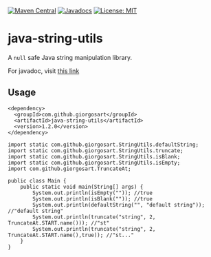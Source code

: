 [![Maven Central](https://img.shields.io/maven-central/v/com.github.giorgosart/java-string-utils.svg?label=Maven%20Central)](https://search.maven.org/search?q=g:%22com.github.giorgosart%22%20AND%20a:%22java-string-utils%22)
[![Javadocs](https://www.javadoc.io/badge/com.github.giorgosart/java-string-utils.svg)](https://www.javadoc.io/doc/com.github.giorgosart/java-string-utils)
[![License: MIT](https://img.shields.io/badge/License-MIT-yellow.svg)](https://opensource.org/licenses/MIT)

# java-string-utils
A `null` safe Java string manipulation library.

For javadoc, visit [this link](https://www.javadoc.io/doc/com.github.giorgosart/java-string-utils/)

## Usage
```
<dependency>
  <groupId>com.github.giorgosart</groupId>
  <artifactId>java-string-utils</artifactId>
  <version>1.2.0</version>
</dependency>
```

```
import static com.github.giorgosart.StringUtils.defaultString;
import static com.github.giorgosart.StringUtils.truncate;
import static com.github.giorgosart.StringUtils.isBlank;
import static com.github.giorgosart.StringUtils.isEmpty;
import com.github.giorgosart.TruncateAt;

public class Main {
    public static void main(String[] args) {
        System.out.println(isEmpty("")); //true
        System.out.println(isBlank("")); //true
        System.out.println(defaultString("", "default string")); //"default string"
        System.out.println(truncate("string", 2, TruncateAt.START.name())); //"st"
        System.out.println(truncate("string", 2, TruncateAt.START.name(),true)); //"st..."
    }
}
```
